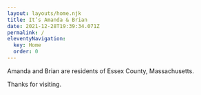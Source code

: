 ```yaml
---
layout: layouts/home.njk
title: It’s Amanda & Brian
date: 2021-12-28T19:39:34.071Z
permalink: /
eleventyNavigation:
  key: Home
  order: 0
---
```

Amanda and Brian are residents of Essex County, Massachusetts.

Thanks for visiting.
